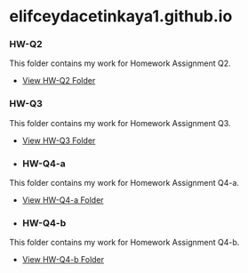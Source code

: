 # elifceydacetinkaya1.github.io
### HW-Q2
This folder contains my work for Homework Assignment Q2.
- [View HW-Q2 Folder](https://github.com/elifceydacetinkaya1/elifceydacetinkaya1.github.io/blob/main/HW-Q2)
### HW-Q3
This folder contains my work for Homework Assignment Q3.
- [View HW-Q3 Folder](https://github.com/elifceydacetinkaya1/elifceydacetinkaya1.github.io/blob/main/HW-Q3)
- ### HW-Q4-a
This folder contains my work for Homework Assignment Q4-a.
- [View HW-Q4-a Folder](https://github.com/elifceydacetinkaya1/elifceydacetinkaya1.github.io/blob/main/HW-Q4-a)
- ### HW-Q4-b
This folder contains my work for Homework Assignment Q4-b.
- [View HW-Q4-b Folder](https://github.com/elifceydacetinkaya1/elifceydacetinkaya1.github.io/blob/main/HW-Q4-b)


